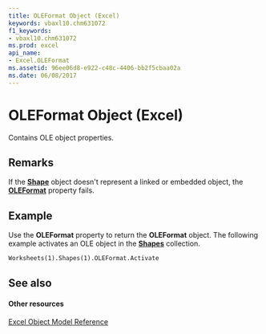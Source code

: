```yaml
---
title: OLEFormat Object (Excel)
keywords: vbaxl10.chm631072
f1_keywords:
- vbaxl10.chm631072
ms.prod: excel
api_name:
- Excel.OLEFormat
ms.assetid: 96ee06d8-e922-c48c-4406-bb2f5cbaa02a
ms.date: 06/08/2017
---
```



# OLEFormat Object (Excel)

Contains OLE object properties.


## Remarks

If the  **[Shape](shape-object-excel.md)** object doesn't represent a linked or embedded object, the **[OLEFormat](shape-oleformat-property-excel.md)** property fails.


## Example

Use the  **OLEFormat** property to return the **OLEFormat** object. The following example activates an OLE object in the **[Shapes](shapes-object-excel.md)** collection.


```vb
Worksheets(1).Shapes(1).OLEFormat.Activate
```


## See also


#### Other resources


[Excel Object Model Reference](http://msdn.microsoft.com/library/11ea8598-8a20-92d5-f98b-0da04263bf2c%28Office.15%29.aspx)



